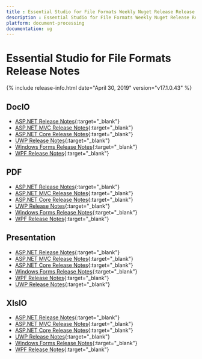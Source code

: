 ```yaml
---
title : Essential Studio for File Formats Weekly Nuget Release Release Notes  
description : Essential Studio for File Formats Weekly Nuget Release Release Notes  
platform: document-processing
documentation: ug
---
```


# Essential Studio for File Formats  Release Notes  

{% include release-info.html date="April 30, 2019" version="v17.1.0.43" %} 

## DocIO

* [ASP.NET Release Notes](/aspnet/release-notes/v17.1.0.43#docio){:target="_blank"}
* [ASP.NET MVC Release Notes](/aspnetmvc/release-notes/v17.1.0.43#docio){:target="_blank"}
* [ASP.NET Core Release Notes](/aspnet-core/release-notes/v17.1.0.43#docio){:target="_blank"}
* [UWP Release Notes](/uwp/release-notes/v17.1.0.43#docio){:target="_blank"}
* [Windows Forms Release Notes](/windowsforms/release-notes/v17.1.0.43#docio){:target="_blank"}
* [WPF Release Notes](/wpf/release-notes/v17.1.0.43#docio){:target="_blank"}


## PDF

* [ASP.NET Release Notes](/aspnet/release-notes/v17.1.0.43#pdf){:target="_blank"}
* [ASP.NET MVC Release Notes](/aspnetmvc/release-notes/v17.1.0.43#pdf){:target="_blank"}
* [ASP.NET Core Release Notes](/aspnet-core/release-notes/v17.1.0.43#pdf){:target="_blank"}
* [UWP Release Notes](/uwp/release-notes/v17.1.0.43#pdf){:target="_blank"}
* [Windows Forms Release Notes](/windowsforms/release-notes/v17.1.0.43#pdf){:target="_blank"}
* [WPF Release Notes](/wpf/release-notes/v17.1.0.43#pdf){:target="_blank"}


## Presentation

* [ASP.NET Release Notes](/aspnet/release-notes/v17.1.0.43#presentation){:target="_blank"}
* [ASP.NET MVC Release Notes](/aspnetmvc/release-notes/v17.1.0.43#presentation){:target="_blank"}
* [ASP.NET Core Release Notes](/aspnet-core/release-notes/v17.1.0.43#presentation){:target="_blank"}
* [Windows Forms Release Notes](/windowsforms/release-notes/v17.1.0.43#presentation){:target="_blank"}
* [WPF Release Notes](/wpf/release-notes/v17.1.0.43#presentation){:target="_blank"}
* [UWP Release Notes](/uwp/release-notes/v17.1.0.43#presentation){:target="_blank"}


## XlsIO

* [ASP.NET Release Notes](/aspnet/release-notes/v17.1.0.43#xlsio){:target="_blank"}
* [ASP.NET MVC Release Notes](/aspnetmvc/release-notes/v17.1.0.43#xlsio){:target="_blank"}
* [ASP.NET Core Release Notes](/aspnet-core/release-notes/v17.1.0.43#xlsio){:target="_blank"}
* [UWP Release Notes](/uwp/release-notes/v17.1.0.43#xlsio){:target="_blank"}
* [Windows Forms Release Notes](/windowsforms/release-notes/v17.1.0.43#xlsio){:target="_blank"}
* [WPF Release Notes](/wpf/release-notes/v17.1.0.43#xlsio){:target="_blank"}